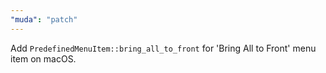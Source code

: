 ```yaml
---
"muda": "patch"
---
```


Add `PredefinedMenuItem::bring_all_to_front` for 'Bring All to Front' menu item on macOS.
